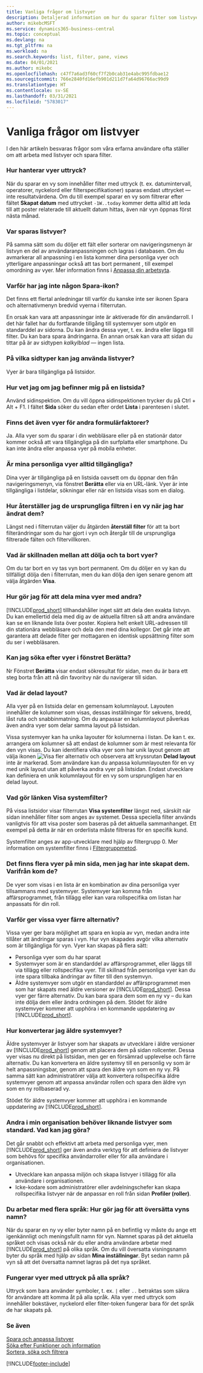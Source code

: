 ```yaml
---
title: Vanliga frågor om listvyer
description: Detaljerad information om hur du sparar filter som listvyer.
author: mikebcMSFT
ms.service: dynamics365-business-central
ms.topic: conceptual
ms.devlang: na
ms.tgt_pltfrm: na
ms.workload: na
ms.search.keywords: list, filter, pane, views
ms.date: 04/01/2021
ms.author: mikebc
ms.openlocfilehash: c47f7a6ad3f60cf7f2b0cab31e4abc995fdbae12
ms.sourcegitcommit: 766e2840fd16efb901d211d7fa64d96766ac99d9
ms.translationtype: HT
ms.contentlocale: sv-SE
ms.lasthandoff: 03/31/2021
ms.locfileid: "5783017"
---
```

# <a name="list-views-faq"></a>Vanliga frågor om listvyer
I den här artikeln besvaras frågor som våra erfarna användare ofta ställer om att arbeta med listvyer och spara filter.  

### <a name="how-do-views-handle-expressions"></a>Hur hanterar vyer uttryck?

När du sparar en vy som innehåller filter med uttryck (t. ex. datumintervall, operatorer, nyckelord eller filterspecifikationer) sparas endast uttrycket &mdash; inte resultatvärdena. Om du till exempel sparar en vy som filtrerar efter fältet **Skapat datum** med uttrycket `-1W..today` kommer detta alltid att leda till att poster relaterade till aktuellt datum hittas, även när vyn öppnas först nästa månad.

### <a name="where-are-list-views-saved"></a>Var sparas listvyer?

På samma sätt som du döljer ett fält eller sorterar om navigeringsmenyn är listvyn en del av användaranpassningen och lagras i databasen. Om du avmarkerar all anpassning i en lista kommer dina personliga vyer och ytterligare anpassningar också att tas bort permanent , till exempel omordning av vyer. Mer information finns i [Anpassa din arbetsyta](ui-personalization-user.md).

### <a name="why-dont-i-have-a-save-icon"></a><a name="save"></a>Varför har jag inte någon Spara-ikon?

Det finns ett flertal anledningar till varför du kanske inte ser ikonen Spara och alternativmenyn bredvid vyerna i filterrutan.

En orsak kan vara att anpassningar inte är aktiverade för din användarroll. I det här fallet har du fortfarande tillgång till systemvyer som utgör en standarddel av sidorna. Du kan ändra dessa vyer, t. ex. ändra eller lägga till filter. Du kan bara spara ändringarna. En annan orsak kan vara att sidan du tittar på är av sidtypen *kalkylblad* &mdash; ingen lista.

### <a name="on-which-page-types-can-i-use-list-views"></a>På vilka sidtyper kan jag använda listvyer?

Vyer är bara tillgängliga på listsidor.

### <a name="how-do-i-know-whether-im-on-list-type-page"></a>Hur vet jag om jag befinner mig på en listsida?

Använd sidinspektion. Om du vill öppna sidinspektionen trycker du på Ctrl + Alt + F1. I fältet **Sida** söker du sedan efter ordet **Lista** i parentesen i slutet.

### <a name="are-views-also-available-on-other-form-factors"></a>Finns det även vyer för andra formulärfaktorer?

Ja. Alla vyer som du sparar i din webbläsare eller på en stationär dator kommer också att vara tillgängliga på din surfplatta eller smartphone. Du kan inte ändra eller anpassa vyer på mobila enheter.

### <a name="are-my-personal-views-always-accessible"></a>Är mina personliga vyer alltid tillgängliga?

Dina vyer är tillgängliga på en listsida oavsett om du öppnar den från navigeringsmenyn, via fönstret **Berätta** eller via en URL-länk. Vyer är inte tillgängliga i listdelar, sökningar eller när en listsida visas som en dialog.

### <a name="how-do-i-return-a-view-to-its-original-filters-after-modifying-them"></a>Hur återställer jag de ursprungliga filtren i en vy när jag har ändrat dem?

Längst ned i filterrutan väljer du åtgärden **återställ filter** för att ta bort filterändringar som du har gjort i vyn och återgår till de ursprungliga filtrerade fälten och filtervillkoren.

### <a name="what-is-the-difference-between-hiding-and-removing-views"></a>Vad är skillnaden mellan att dölja och ta bort vyer?

Om du tar bort en vy tas vyn bort permanent. Om du döljer en vy kan du tillfälligt dölja den i filterrutan, men du kan dölja den igen senare genom att välja åtgärden **Visa**.

### <a name="how-can-i-share-my-views-with-others"></a>Hur gör jag för att dela mina vyer med andra?

[!INCLUDE[prod_short](includes/prod_short.md)] tillhandahåller inget sätt att dela den exakta listvyn. Du kan emellertid dela med dig av de aktuella filtren så att andra användare kan se en liknande lista över poster. Kopiera helt enkelt URL-adressen till din stationära webbläsare och dela den med dina kollegor. Det går inte att garantera att delade filter ger mottagaren en identisk uppsättning filter som du ser i webbläsaren.

### <a name="can-i-search-for-views-in-the-tell-me-window"></a>Kan jag söka efter vyer i fönstret Berätta?

Nr Fönstret **Berätta** visar endast sökresultat för sidan, men du är bara ett steg borta från att nå din favoritvy när du navigerar till sidan.

### <a name="what-is-shared-layout"></a>Vad är delad layout?

Alla vyer på en listsida delar en gemensam kolumnlayout. Layouten innehåller de kolumner som visas, dessas inställningar för sekvens, bredd, låst ruta och snabbinmatning. Om du anpassar en kolumnlayout påverkas även andra vyer som delar samma layout på listsidan.

Vissa systemvyer kan ha unika layouter för kolumnerna i listan. De kan t. ex. arrangera om kolumner så att endast de kolumner som är mest relevanta för den vyn visas. Du kan identifiera vilka vyer som har unik layout genom att välja ikonen ![Visa fler alternativ](media/show-more-options-icon.png "Visa fler alternativ") och observera att kryssrutan **Delad layout** inte är markerad. Som användare kan du anpassa kolumnlayouten för en vy med unik layout utan att påverka andra vyer på listsidan. Endast utvecklare kan definiera en unik kolumnlayout för en vy som ursprungligen har en delad layout.

### <a name="what-does-the-show-system-filters-link-do"></a>Vad gör länken Visa systemfilter?

På vissa listsidor visar filterrutan **Visa systemfilter** längst ned, särskilt när sidan innehåller filter som anges av systemet. Dessa speciella filter används vanligtvis för att visa poster som baseras på det aktuella sammanhanget. Ett exempel på detta är när en orderlista måste filtreras för en specifik kund.

Systemfilter anges av app-utvecklare med hjälp av filtergrupp 0. Mer information om systemfilter finns i [Filtergruppmetod](/dynamics365/business-central/dev-itpro/developer/methods-auto/record/record-filtergroup-method).

### <a name="i-see-multiple-views-on-my-page-but-i-didnt-create-them-where-did-they-come-from"></a>Det finns flera vyer på min sida, men jag har inte skapat dem. Varifrån kom de?

De vyer som visas i en lista är en kombination av dina personliga vyer tillsammans med systemvyer. Systemvyer kan komma från affärsprogrammet, från tillägg eller kan vara rollspecifika om listan har anpassats för din roll.

### <a name="why-do-some-views-provide-fewer-options"></a>Varför ger vissa vyer färre alternativ?

Vissa vyer ger bara möjlighet att spara en kopia av vyn, medan andra inte tillåter att ändringar sparas i vyn. Hur vyn skapades avgör vilka alternativ som är tillgängliga för vyn. Vyer kan skapas på flera sätt:

- Personliga vyer som du har sparat
- Systemvyer som är en standarddel av affärsprogrammet, eller läggs till via tillägg eller rollspecifika vyer. Till skillnad från personliga vyer kan du inte spara tillbaka ändringar av filter till den systemvyn.
- Äldre systemvyer som utgör en standarddel av affärsprogrammet men som har skapats med äldre versioner av [!INCLUDE[prod_short](includes/prod_short.md)]. Dessa vyer ger färre alternativ. Du kan bara spara dem som en ny vy – du kan inte dölja dem eller ändra ordningen på dem. Stödet för äldre systemvyer kommer att upphöra i en kommande uppdatering av [!INCLUDE[prod_short](includes/prod_short.md)].

### <a name="how-do-i-convert-legacy-system-views"></a>Hur konverterar jag äldre systemvyer?

Äldre systemvyer är listvyer som har skapats av utvecklare i äldre versioner av [!INCLUDE[prod_short](includes/prod_short.md)] genom att placera dem på sidan rollcenter. Dessa vyer visas nu direkt på listsidan, men ger en försämrad upplevelse och färre alternativ. Du kan konvertera en äldre systemvy till en personlig vy som är helt anpassningsbar, genom att spara den äldre vyn som en ny vy. På samma sätt kan administratörer välja att konvertera rollspecifika äldre systemvyer genom att anpassa användar rollen och spara den äldre vyn som en ny rollbaserad vy.

Stödet för äldre systemvyer kommer att upphöra i en kommande uppdatering av [!INCLUDE[prod_short](includes/prod_short.md)].

### <a name="others-in-my-organization-need-similar-list-views-as-standard-what-can-i-do"></a>Andra i min organisation behöver liknande listvyer som standard. Vad kan jag göra?

Det går snabbt och effektivt att arbeta med personliga vyer, men [!INCLUDE[prod_short](includes/prod_short.md)] ger även andra verktyg för att definiera de listvyer som behövs för specifika användarroller eller för alla användare i organisationen.
 - Utvecklare kan anpassa miljön och skapa listvyer i tillägg för alla användare i organisationen.
 - Icke-kodare som administratörer eller avdelningschefer kan skapa rollspecifika listvyer när de anpassar en roll från sidan **Profiler (roller)**.

### <a name="i-work-with-multiple-languages-how-do-i-translate-the-name-of-the-view"></a>Du arbetar med flera språk: Hur gör jag för att översätta vyns namn?

När du sparar en ny vy eller byter namn på en befintlig vy måste du ange ett igenkännligt och meningsfullt namn för vyn. Namnet sparas på det aktuella språket och visas också när du eller andra användare arbetar med [!INCLUDE[prod_short](includes/prod_short.md)] på olika språk. Om du vill översatta visningsnamn byter du språk med hjälp av sidan **Mina inställningar**. Byt sedan namn på vyn så att det översatta namnet lagras på det nya språket.

### <a name="do-views-with-expressions-work-in-all-languages"></a>Fungerar vyer med uttryck på alla språk?

Uttryck som bara använder symboler, t. ex. `|` eller `..` betraktas som säkra för användare att komma åt på alla språk. Alla vyer med uttryck som innehåller bokstäver, nyckelord eller filter-token fungerar bara för det språk de har skapats på.

### <a name="see-also"></a>Se även

[Spara och anpassa listvyer](ui-views.md)  
[Söka efter Funktioner och information](ui-search.md)  
[Sortera, söka och filtrera](ui-enter-criteria-filters.md)  


[!INCLUDE[footer-include](includes/footer-banner.md)]